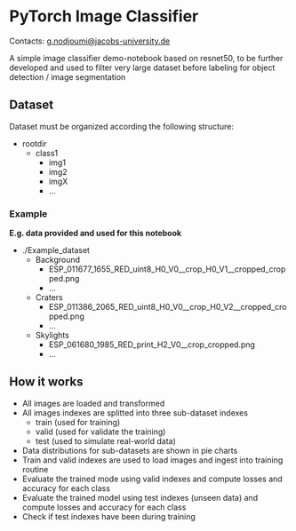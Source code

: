 # **PyTorch Image Classifier**
Contacts: [g.nodjoumi@jacobs-university.de](mailto:g.nodjoumi@jacobs-university.de)

A simple image classifier demo-notebook based on resnet50, to be further developed and used to filter very large dataset before labeling for object detection / image segmentation

## **Dataset**
Dataset must be organized according the following structure:
- rootdir
    - class1
        - img1
        - img2
        - imgX 
        - ...
        
### **Example**     
**E.g. data provided and used for this notebook**
- ./Example_dataset
    - Background
        - ESP_011677_1655_RED_uint8_H0_V0__crop_H0_V1__cropped_cropped.png
        - ...
    - Craters
        - ESP_011386_2065_RED_uint8_H0_V0__crop_H0_V2__cropped_cropped.png
        - ...
    - Skylights
        - ESP_061680_1985_RED_print_H2_V0__crop_cropped.png
        - ...
        
## How it works

- All images are loaded and transformed
- All images indexes are splitted into three sub-dataset indexes
    - train (used for training)
    - valid (used for validate the training)
    - test (used to simulate real-world data)
- Data distributions for sub-datasets are shown in pie charts
- Train and valid indexes are used to load images and ingest into training routine
- Evaluate the trained mode using valid indexes and compute losses and accuracy for each class
- Evaluate the trained model using test indexes (unseen data) and compute losses and accuracy for each class
- Check if test indexes have been during training
